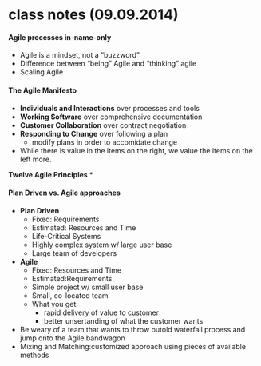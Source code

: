 # class notes (09.09.2014)

#### **Agile processes in-name-only**
* Agile is a mindset, not a “buzzword”
* Difference between “being” Agile and “thinking” agile
* Scaling Agile

#### **The Agile Manifesto**
* **Individuals and Interactions** over processes and tools
* **Working Software** over comprehensive documentation
* **Customer Collaboration** over contract negotiation
* **Responding to Change** over following a plan
    * modify plans in order to accomidate change
* While there is value in the items on the right, we value the items on the left more.

**Twelve Agile Principles**
*

#### **Plan Driven vs. Agile approaches**
* **Plan Driven**
    * Fixed: Requirements
    * Estimated: Resources and Time
    * Life-Critical Systems
    * Highly complex system w/ large user base
    * Large team of developers
* **Agile**
    * Fixed: Resources and Time
    * Estimated:Requirements
    * Simple project w/ small user base
    * Small, co-located team
    * What you get:
        * rapid delivery of value to customer
        * better unsertanding of what the customer wants
* Be weary of a team that wants to throw outold waterfall process and jump onto the Agile bandwagon
* Mixing and Matching:customized approach using pieces of available methods



